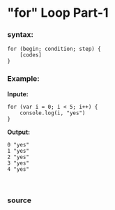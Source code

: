 # "for" Loop Part-1

### syntax:

```
for (begin; condition; step) {
	[codes]
}
```

### Example:

**Inpute:**

```
for (var i = 0; i < 5; i++) {
	console.log(i, "yes")
}
```

**Output:**

```
0 "yes"
1 "yes"
2 "yes"
3 "yes"
4 "yes"
```


<br>

### <a href="https://javascript.info/while-for#the-for-loop" style="text-decoration: none;"> source </a>